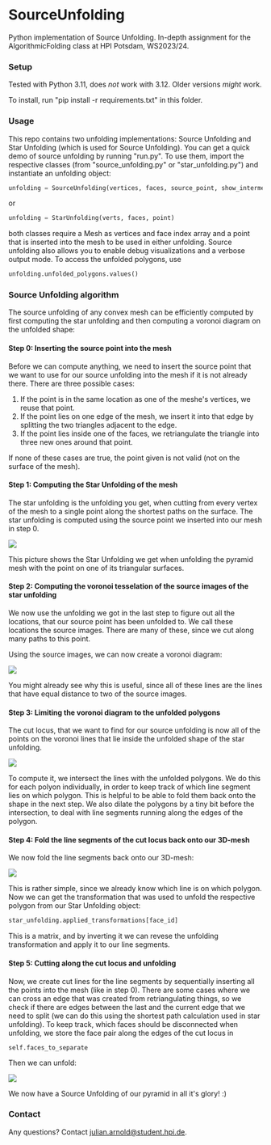 # SourceUnfolding
Python implementation of Source Unfolding.
In-depth assignment for the AlgorithmicFolding class at HPI Potsdam, WS2023/24.


### Setup
Tested with Python 3.11, does *not* work with 3.12. Older versions *might* work.

To install, run "pip install -r requirements.txt" in this folder.


### Usage
This repo contains two unfolding implementations: Source Unfolding and Star Unfolding (which is used for Source Unfolding).
You can get a quick demo of source unfolding by running "run.py".
To use them, import the respective classes (from "source_unfolding.py" or "star_unfolding.py") and instantiate an unfolding object:

~~~python
unfolding = SourceUnfolding(vertices, faces, source_point, show_intermediate_results=False, report_errors=False)
~~~
or
~~~python
unfolding = StarUnfolding(verts, faces, point)
~~~

both classes require a Mesh as vertices and face index array and a point that is inserted into the mesh to be used in either unfolding.
Source unfolding also allows you to enable debug visualizations and a verbose output mode.
To access the unfolded polygons, use
~~~python
unfolding.unfolded_polygons.values()
~~~

### Source Unfolding algorithm
The source unfolding of any convex mesh can be efficiently computed by first computing the star unfolding and then computing a voronoi diagram on the unfolded shape:

#### Step 0: Inserting the source point into the mesh
Before we can compute anything, we need to insert the source point that we want to use for our source unfolding into the mesh if it is not already there. There are three possible cases:
1. If the point is in the same location as one of the meshe's vertices, we reuse that point.
2. If the point lies on one edge of the mesh, we insert it into that edge by splitting the two triangles adjacent to the edge.
3. If the point lies inside one of the faces, we retriangulate the triangle into three new ones around that point.

If none of these cases are true, the point given is not valid (not on the surface of the mesh).

#### Step 1: Computing the Star Unfolding of the mesh
The star unfolding is the unfolding you get, when cutting from every vertex of the mesh to a single point along the shortest paths on the surface. The star unfolding is computed using the source point we inserted into our mesh in step 0. 

![](img/starUnfolding.png)

This picture shows the Star Unfolding we get when unfolding the pyramid mesh with the point on one of its triangular surfaces.

#### Step 2: Computing the voronoi tesselation of the source images of the star unfolding

We now use the unfolding we got in the last step to figure out all the locations, that our source point has been unfolded to. We call these locations the source images.
There are many of these, since we cut along many paths to this point. 

Using the source images, we can now create a voronoi diagram:

![](img/voronoiDiagram.png)

You might already see why this is useful, since all of these lines are the lines that have equal distance to two of the source images.

#### Step 3: Limiting the voronoi diagram to the unfolded polygons

The cut locus, that we want to find for our source unfolding is now all of the points on the voronoi lines that lie inside the unfolded shape of the star unfolding. 

![](img/intersection.png)

To compute it, we intersect the lines with the unfolded polygons. We do this for each polyon individually, in order to keep track of which line segment lies on which polygon. This is helpful to be able to fold them back onto the shape in the next step. We also dilate the polygons by a tiny bit before the intersection, to deal with line segments running along the edges of the polygon.

#### Step 4: Fold the line segments of the cut locus back onto our 3D-mesh

We now fold the line segments back onto our 3D-mesh:

![](/img/refolded.png)

This is rather simple, since we already know which line is on which polygon. Now we can get the transformation that was used to unfold the respective polygon from our Star Unfolding object:
~~~python
star_unfolding.applied_transformations[face_id]
~~~
This is a matrix, and by inverting it we can revese the unfolding transformation and apply it to our line segments.

#### Step 5: Cutting along the cut locus and unfolding

Now, we create cut lines for the line segments by sequentially inserting all the points into the mesh (like in step 0). 
There are some cases where we can cross an edge that was created from retriangulating things, so we check if there are edges between the last and the current edge that we need to split (we can do this using the shortest path calculation used in star unfolding). To keep track, which faces should be disconnected when unfolding, we store the face pair along the edges of the cut locus in 
~~~
self.faces_to_separate
~~~
Then we can unfold:

![](/img/sourceUnfolding.png)

We now have a Source Unfolding of our pyramid in all it's glory! :)

### Contact

Any questions? Contact julian.arnold@student.hpi.de.
